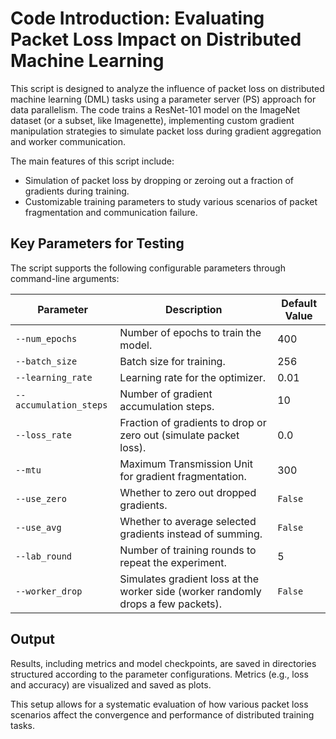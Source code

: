 # Code Introduction: Evaluating Packet Loss Impact on Distributed Machine Learning

This script is designed to analyze the influence of packet loss on distributed machine learning (DML) tasks using a parameter server (PS) approach for data parallelism. The code trains a ResNet-101 model on the ImageNet dataset (or a subset, like Imagenette), implementing custom gradient manipulation strategies to simulate packet loss during gradient aggregation and worker communication. 

The main features of this script include:

- Simulation of packet loss by dropping or zeroing out a fraction of gradients during training.
- Customizable training parameters to study various scenarios of packet fragmentation and communication failure.

## Key Parameters for Testing

The script supports the following configurable parameters through command-line arguments:

| Parameter              | Description                                                  | Default Value |
| ---------------------- | ------------------------------------------------------------ | ------------- |
| `--num_epochs`         | Number of epochs to train the model.                         | 400           |
| `--batch_size`         | Batch size for training.                                     | 256           |
| `--learning_rate`      | Learning rate for the optimizer.                             | 0.01          |
| `--accumulation_steps` | Number of gradient accumulation steps.                       | 10            |
| `--loss_rate`          | Fraction of gradients to drop or zero out (simulate packet loss). | 0.0           |
| `--mtu`                | Maximum Transmission Unit for gradient fragmentation.        | 300           |
| `--use_zero`           | Whether to zero out dropped gradients.                       | `False`       |
| `--use_avg`            | Whether to average selected gradients instead of summing.    | `False`       |
| `--lab_round`          | Number of training rounds to repeat the experiment.          | 5             |
| `--worker_drop`        | Simulates gradient loss at the worker side (worker randomly drops a few packets). | `False`       |

## Output

Results, including metrics and model checkpoints, are saved in directories structured according to the parameter configurations. Metrics (e.g., loss and accuracy) are visualized and saved as plots.

This setup allows for a systematic evaluation of how various packet loss scenarios affect the convergence and performance of distributed training tasks. 
